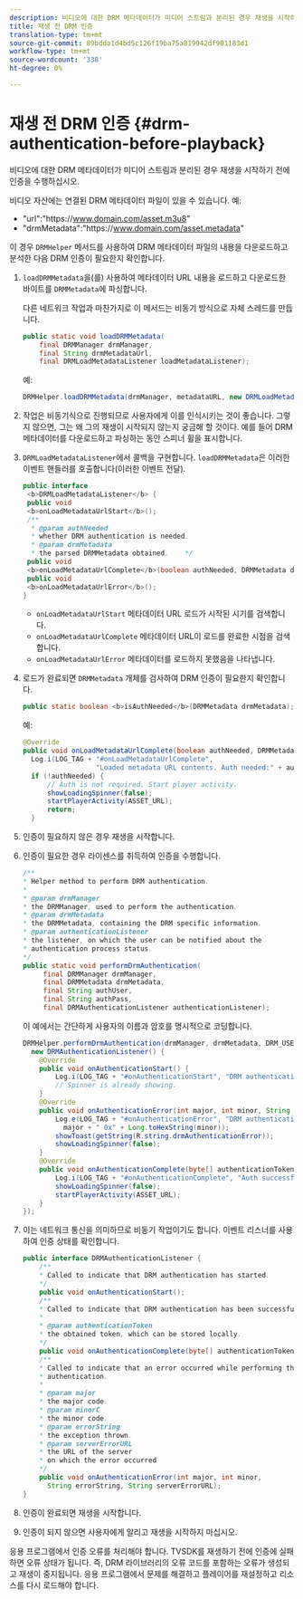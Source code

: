 ```yaml
---
description: 비디오에 대한 DRM 메타데이터가 미디어 스트림과 분리된 경우 재생을 시작하기 전에 인증을 수행하십시오.
title: 재생 전 DRM 인증
translation-type: tm+mt
source-git-commit: 89bdda1d4bd5c126f19ba75a819942df901183d1
workflow-type: tm+mt
source-wordcount: '338'
ht-degree: 0%

---
```



# 재생 전 DRM 인증 {#drm-authentication-before-playback}

비디오에 대한 DRM 메타데이터가 미디어 스트림과 분리된 경우 재생을 시작하기 전에 인증을 수행하십시오.

비디오 자산에는 연결된 DRM 메타데이터 파일이 있을 수 있습니다. 예:

* &quot;url&quot;:&quot;ht<span></span>tps://www.domain.com/asset.m3u8&quot;
* &quot;drmMetadata&quot;:&quot;ht<span></span>tps://www.domain.com/asset.metadata&quot;

이 경우 `DRMHelper` 메서드를 사용하여 DRM 메타데이터 파일의 내용을 다운로드하고 분석한 다음 DRM 인증이 필요한지 확인합니다.

1. `loadDRMMetadata`을(를) 사용하여 메타데이터 URL 내용을 로드하고 다운로드한 바이트를 `DRMMetadata`에 파싱합니다.

   다른 네트워크 작업과 마찬가지로 이 메서드는 비동기 방식으로 자체 스레드를 만듭니다.

   ```java
   public static void loadDRMMetadata( 
       final DRMManager drmManager, 
       final String drmMetadataUrl,  
       final DRMLoadMetadataListener loadMetadataListener); 
   ```

   예:

   ```java
   DRMHelper.loadDRMMetadata(drmManager, metadataURL, new DRMLoadMetadataListener());
   ```

1. 작업은 비동기식으로 진행되므로 사용자에게 이를 인식시키는 것이 좋습니다. 그렇지 않으면, 그는 왜 그의 재생이 시작되지 않는지 궁금해 할 것이다. 예를 들어 DRM 메타데이터를 다운로드하고 파싱하는 동안 스피너 휠을 표시합니다.
1. `DRMLoadMetadataListener`에서 콜백을 구현합니다. `loadDRMMetadata`은 이러한 이벤트 핸들러를 호출합니다(이러한 이벤트 전달).

   ```java
   public interface  
    <b>DRMLoadMetadataListener</b> { 
    public void  
    <b>onLoadMetadataUrlStart</b>(); 
    /** 
     * @param authNeeded 
     * whether DRM authentication is needed. 
     * @param drmMetadata 
     * the parsed DRMMetadata obtained.    */ 
    public void  
    <b>onLoadMetadataUrlComplete</b>(boolean authNeeded, DRMMetadata drmMetadata); 
    public void  
    <b>onLoadMetadataUrlError</b>(); 
   }
   ```

   * `onLoadMetadataUrlStart` 메타데이터 URL 로드가 시작된 시기를 검색합니다.
   * `onLoadMetadataUrlComplete` 메타데이터 URL이 로드를 완료한 시점을 검색합니다.
   * `onLoadMetadataUrlError` 메타데이터를 로드하지 못했음을 나타냅니다.

1. 로드가 완료되면 `DRMMetadata` 개체를 검사하여 DRM 인증이 필요한지 확인합니다.

   ```java
   public static boolean <b>isAuthNeeded</b>(DRMMetadata drmMetadata);
   ```

   예:

   ```java
   @Override 
   public void onLoadMetadataUrlComplete(boolean authNeeded, DRMMetadata drmMetadata) {  
     Log.i(LOG_TAG + "#onLoadMetadataUrlComplete",  
                     "Loaded metadata URL contents. Auth needed:" + authNeeded + "."); 
     if (!authNeeded) { 
         // Auth is not required. Start player activity.     
         showLoadingSpinner(false);     
         startPlayerActivity(ASSET_URL); 
         return; 
     }
   ```

1. 인증이 필요하지 않은 경우 재생을 시작합니다.
1. 인증이 필요한 경우 라이센스를 취득하여 인증을 수행합니다.

   ```java
   /** 
   * Helper method to perform DRM authentication. 
   * 
   * @param drmManager 
   * the DRMManager, used to perform the authentication. 
   * @param drmMetadata 
   * the DRMMetadata, containing the DRM specific information. 
   * @param authenticationListener 
   * the listener, on which the user can be notified about the 
   * authentication process status. 
   */ 
   public static void performDrmAuthentication( 
        final DRMManager drmManager,  
        final DRMMetadata drmMetadata, 
        final String authUser,  
        final String authPass,  
        final DRMAuthenticationListener authenticationListener);
   ```

   이 예에서는 간단하게 사용자의 이름과 암호를 명시적으로 코딩합니다.

   ```java
   DRMHelper.performDrmAuthentication(drmManager, drmMetadata, DRM_USERNAME, DRM_PASSWORD,  
     new DRMAuthenticationListener() { 
       @Override 
       public void onAuthenticationStart() { 
           Log.i(LOG_TAG + "#onAuthenticationStart", "DRM authentication started."); 
           // Spinner is already showing. 
       } 
       @Override 
       public void onAuthenticationError(int major, int minor, String errorString, String serverErrorURL) {  
           Log.e(LOG_TAG + "#onAuthenticationError", "DRM authentication failed. " +  
             major + " 0x" + Long.toHexString(minor)); 
           showToast(getString(R.string.drmAuthenticationError));   
           showLoadingSpinner(false); 
       } 
       @Override 
       public void onAuthenticationComplete(byte[] authenticationToken) { 
           Log.i(LOG_TAG + "#onAuthenticationComplete", "Auth successful. Launching content."); 
           showLoadingSpinner(false); 
           startPlayerActivity(ASSET_URL); 
       } 
   }); 
   ```

1. 이는 네트워크 통신을 의미하므로 비동기 작업이기도 합니다. 이벤트 리스너를 사용하여 인증 상태를 확인합니다.

   ```java
   public interface DRMAuthenticationListener { 
       /** 
       * Called to indicate that DRM authentication has started. 
       */ 
       public void onAuthenticationStart(); 
       /** 
       * Called to indicate that DRM authentication has been successful. 
       * 
       * @param authenticationToken 
       * the obtained token, which can be stored locally. 
       */ 
       public void onAuthenticationComplete(byte[] authenticationToken); 
       /** 
       * Called to indicate that an error occurred while performing the DRM 
       * authentication. 
       * 
       * @param major 
       * the major code. 
       * @param minorC 
       * the minor code. 
       * @param errorString 
       * the exception thrown. 
       * @param serverErrorURL 
       * the URL of the server  
       * on which the error occurred 
       */ 
       public void onAuthenticationError(int major, int minor,  
         String errorString, String serverErrorURL); 
   } 
   ```

1. 인증이 완료되면 재생을 시작합니다.
1. 인증이 되지 않으면 사용자에게 알리고 재생을 시작하지 마십시오.

응용 프로그램에서 인증 오류를 처리해야 합니다. TVSDK를 재생하기 전에 인증에 실패하면 오류 상태가 됩니다. 즉, DRM 라이브러리의 오류 코드를 포함하는 오류가 생성되고 재생이 중지됩니다. 응용 프로그램에서 문제를 해결하고 플레이어를 재설정하고 리소스를 다시 로드해야 합니다.


